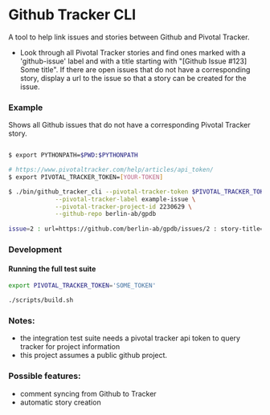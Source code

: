 # Github Tracker CLI

A tool to help link issues and stories between Github and Pivotal Tracker.

* Look through all Pivotal Tracker stories and find ones marked with a 'github-issue' label and with a title starting with "[Github Issue #123] Some title".  If there are open issues that do not have a corresponding story, display a url to the issue so that a story can be created for the issue.

### Example

Shows all Github issues that do not have a corresponding Pivotal Tracker story.

```bash

$ export PYTHONPATH=$PWD:$PYTHONPATH

# https://www.pivotaltracker.com/help/articles/api_token/
$ export PIVOTAL_TRACKER_TOKEN=[YOUR-TOKEN]

$ ./bin/github_tracker_cli --pivotal-tracker-token $PIVOTAL_TRACKER_TOKEN \
			 --pivotal-tracker-label example-issue \
			 --pivotal-tracker-project-id 2230629 \
			 --github-repo berlin-ab/gpdb
			 
issue=2 : url=https://github.com/berlin-ab/gpdb/issues/2 : story-title=[Github Issue #2]

```

### Development

#### Running the full test suite

```bash
export PIVOTAL_TRACKER_TOKEN='SOME_TOKEN'

./scripts/build.sh
```


### Notes: 

* the integration test suite needs a pivotal tracker api token to query tracker for project information
* this project assumes a public github project.


### Possible features:

* comment syncing from Github to Tracker
* automatic story creation


